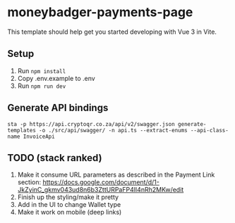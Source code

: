 # moneybadger-payments-page

This template should help get you started developing with Vue 3 in Vite.

## Setup

1. Run `npm install`
2. Copy .env.example to .env
3. Run `npm run dev`

## Generate API bindings

`sta -p https://api.cryptoqr.co.za/api/v2/swagger.json generate-templates -o ./src/api/swagger/ -n api.ts --extract-enums --api-class-name InvoiceApi`

## TODO (stack ranked)

1. Make it consume URL parameters as described in the Payment Link section: https://docs.google.com/document/d/1-JkZyinC_gkmv043ud8n6b3ZttURPaFP4lI4nRh2MKw/edit
2. Finish up the styling/make it pretty
3. Add in the UI to change Wallet type
4. Make it work on mobile (deep links)
